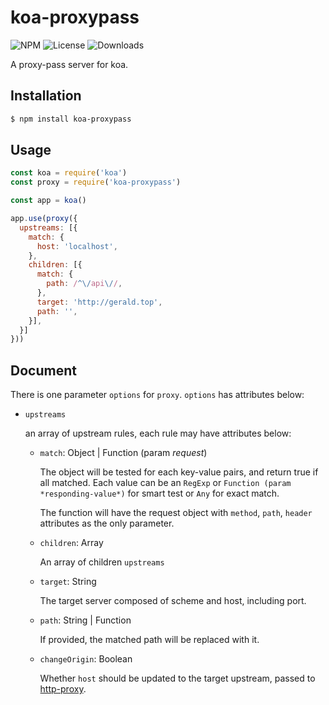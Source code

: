 koa-proxypass
===

![NPM](https://img.shields.io/npm/v/koa-proxypass.svg)
![License](https://img.shields.io/npm/l/koa-proxypass.svg)
![Downloads](https://img.shields.io/npm/dt/koa-proxypass.svg)

A proxy-pass server for koa.

Installation
---
``` sh
$ npm install koa-proxypass
```

Usage
---
``` javascript
const koa = require('koa')
const proxy = require('koa-proxypass')

const app = koa()

app.use(proxy({
  upstreams: [{
    match: {
      host: 'localhost',
    },
    children: [{
      match: {
        path: /^\/api\//,
      },
      target: 'http://gerald.top',
      path: '',
    }],
  }]
}))
```

Document
---
There is one parameter `options` for `proxy`. `options` has attributes below:

* `upstreams`

  an array of upstream rules, each rule may have attributes below:

  * `match`: Object | Function (param *request*)

    The object will be tested for each key-value pairs, and return true if all matched. Each value can be an `RegExp` or `Function (param *responding-value*)` for smart test or `Any` for exact match.

    The function will have the request object with `method`, `path`, `header` attributes as the only parameter.

  * `children`: Array

    An array of children `upstreams`

  * `target`: String

    The target server composed of scheme and host, including port.

  * `path`: String | Function

    If provided, the matched path will be replaced with it.

  * `changeOrigin`: Boolean

    Whether `host` should be updated to the target upstream, passed to [http-proxy](https://github.com/nodejitsu/node-http-proxy).
